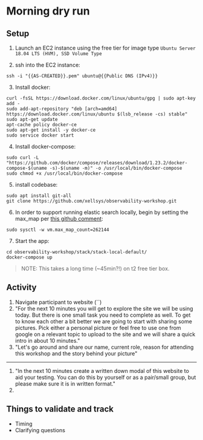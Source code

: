 # Morning dry run

## Setup

1. Launch an EC2 instance using the free tier for image type `Ubuntu Server 18.04 LTS (HVM), SSD Volume Type`

2. ssh into the EC2 instance:
```
ssh -i "{{AS-CREATED}}.pem" ubuntu@{{Public DNS (IPv4)}}
```

3. Install docker:
```
curl -fsSL https://download.docker.com/linux/ubuntu/gpg | sudo apt-key add -
sudo add-apt-repository "deb [arch=amd64] https://download.docker.com/linux/ubuntu $(lsb_release -cs) stable"
sudo apt-get update
apt-cache policy docker-ce
sudo apt-get install -y docker-ce
sudo service docker start
```

4. Install docker-compose:
```
sudo curl -L "https://github.com/docker/compose/releases/download/1.23.2/docker-compose-$(uname -s)-$(uname -m)" -o /usr/local/bin/docker-compose
sudo chmod +x /usr/local/bin/docker-compose
```

5. install codebase:
```
sudo apt install git-all
git clone https://github.com/xellsys/observability-workshop.git

```

6. In order to support running elastic search locally, begin by setting the max_map per [this github comment](https://github.com/docker-library/elasticsearch/issues/98#issuecomment-218071315):
```
sudo sysctl -w vm.max_map_count=262144
```

7. Start the app:
```
cd observability-workshop/stack/stack-local-default/
docker-compose up
```
> NOTE: This takes a long time (~45min?!) on t2 free tier box.


## Activity

1. Navigate participant to website (``)
1. "For the next 10 minutes you will get to explore the site we will be using today. But there is one small task you need to complete as well. To get to know each other a bit better we are going to start with sharing some pictures. Pick either a personal picture or feel free to use one from google on a relevant topic to upload to the site and we will share a quick intro in about 10 minutes."
1. "Let's go around and share our name, current role, reason for attending this workshop and the story behind your picture"
---------------
1. "In the next 10 minutes create a written down modal of this website to aid your testing. You can do this by yourself or as a pair/small group, but please make sure it is in written format."
1. 


## Things to validate and track

- Timing
- Clarifying questions
